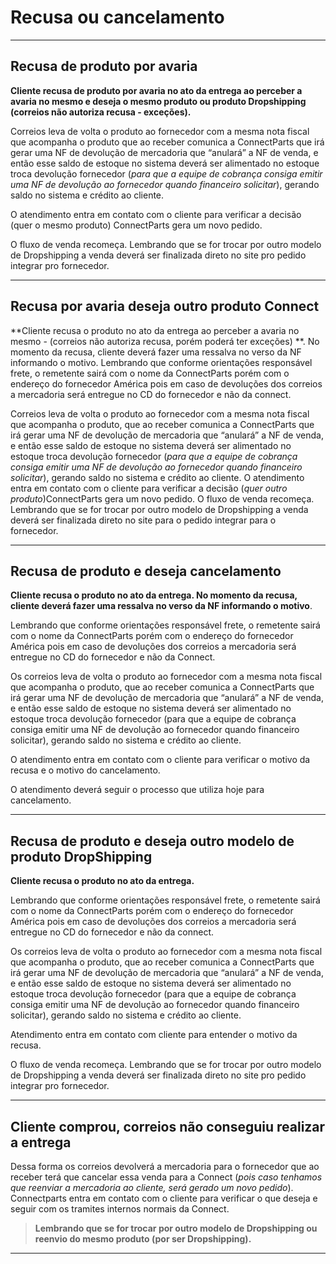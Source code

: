 # Recusa ou cancelamento

---

## Recusa de produto por avaria 

**Cliente recusa de produto por avaria no ato da entrega ao perceber a avaria no mesmo e deseja o mesmo produto ou produto Dropshipping (correios não autoriza recusa - exceções).**

Correios leva de volta o produto ao fornecedor com a mesma nota fiscal que acompanha o produto que ao receber comunica a ConnectParts que irá gerar uma NF de devolução de mercadoria que “anulará” a NF de venda, e então esse saldo de estoque no
sistema deverá ser alimentado no estoque troca devolução fornecedor (_para que a equipe de cobrança consiga emitir uma NF de devolução ao fornecedor quando financeiro solicitar_), gerando saldo no sistema e crédito ao cliente.

O atendimento entra em contato com o cliente para verificar a decisão (quer o mesmo produto) ConnectParts gera um novo pedido.

O fluxo de venda recomeça. Lembrando que se for trocar por outro modelo de Dropshipping a venda deverá ser finalizada direto no site pro pedido integrar pro fornecedor.

---

## Recusa por avaria deseja outro produto Connect 

**Cliente recusa o produto no ato da entrega ao perceber a avaria no mesmo - (correios não autoriza recusa, porém poderá ter exceções)
**. 
No momento da recusa, cliente deverá fazer uma ressalva no verso da NF informando o motivo.
Lembrando que conforme orientações responsável frete, o remetente sairá com o nome da ConnectParts porém com o endereço do fornecedor América pois em caso de devoluções dos correios a mercadoria será entregue no CD do fornecedor e não da connect.
 
Correios leva de volta o produto ao fornecedor com a mesma nota fiscal que acompanha o produto, que ao receber comunica a ConnectParts que irá gerar uma NF de devolução de mercadoria que “anulará” a NF de venda, e então esse saldo de estoque no sistema deverá ser alimentado no estoque troca devolução fornecedor (_para que a equipe de cobrança consiga emitir uma NF de devolução ao fornecedor quando financeiro solicitar_), gerando saldo no sistema e crédito ao cliente.
O atendimento entra em contato com o cliente para verificar a decisão (_quer outro produto_)ConnectParts gera um novo pedido.
O fluxo de venda recomeça. Lembrando que se for trocar por outro modelo de Dropshipping a venda deverá ser finalizada direto no site para o pedido integrar para o fornecedor.

---

## Recusa de produto e deseja cancelamento

**Cliente recusa o produto no ato da entrega. No momento da recusa, cliente deverá fazer uma ressalva no verso da NF informando o motivo**.

Lembrando que conforme orientações responsável frete, o remetente sairá com o nome da ConnectParts porém com o endereço do fornecedor América pois em caso de devoluções dos correios a mercadoria será entregue no CD do fornecedor e não da Connect.

Os correios leva de volta o produto ao fornecedor com a mesma nota fiscal que acompanha o produto, que ao receber comunica a ConnectParts que irá gerar uma NF de devolução de mercadoria que “anulará” a NF de venda, e então esse saldo de estoque no sistema deverá ser alimentado no estoque troca devolução fornecedor (para que a equipe de cobrança consiga emitir uma NF de devolução ao fornecedor quando financeiro solicitar), gerando saldo no sistema e crédito ao cliente.

O atendimento entra em contato com o cliente para verificar o motivo da recusa e o motivo do cancelamento.

O atendimento deverá seguir o processo que utiliza hoje para cancelamento.

---

## Recusa de produto e deseja outro modelo de produto DropShipping

**Cliente recusa o produto no ato da entrega.**

Lembrando que conforme orientações responsável frete, o remetente sairá com o nome da ConnectParts porém com o endereço do fornecedor América pois em caso de devoluções dos correios a mercadoria será entregue no CD do fornecedor e não da connect.


Os correios leva de volta o produto ao fornecedor com a mesma nota fiscal que acompanha o produto, que ao receber comunica a ConnectParts que irá gerar uma NF de devolução de mercadoria que “anulará” a NF de venda, e então esse saldo de estoque no sistema deverá ser alimentado no estoque troca devolução fornecedor (para que a equipe de cobrança consiga emitir uma NF de devolução ao fornecedor quando financeiro solicitar), gerando saldo no sistema e crédito ao cliente.


Atendimento entra em contato com cliente para entender o motivo da recusa.

O fluxo de venda recomeça. Lembrando que se for trocar por outro modelo de Dropshipping a venda deverá ser finalizada direto no site pro pedido integrar pro fornecedor.

---

## Cliente comprou, correios não conseguiu realizar a entrega

Dessa forma os correios devolverá a mercadoria para o fornecedor que ao receber terá que cancelar essa venda para a Connect (_pois caso tenhamos que reenviar a mercadoria ao cliente, será gerado um novo pedido_). Connectparts entra em contato com o cliente para verificar o que deseja e seguir com os tramites internos normais da Connect. 

>**Lembrando que se for trocar por outro modelo de Dropshipping ou reenvio do mesmo produto (por ser Dropshipping).**

---

